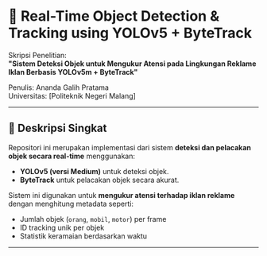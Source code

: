 # 🚀 Real-Time Object Detection & Tracking using YOLOv5 + ByteTrack

Skripsi Penelitian:  
**"Sistem Deteksi Objek untuk Mengukur Atensi pada Lingkungan Reklame Iklan Berbasis YOLOv5m + ByteTrack"**

Penulis: Ananda Galih Pratama   
Universitas: [Politeknik Negeri Malang]

---

## 📌 Deskripsi Singkat

Repositori ini merupakan implementasi dari sistem **deteksi dan pelacakan objek secara real-time** menggunakan:

- **YOLOv5 (versi Medium)** untuk deteksi objek.
- **ByteTrack** untuk pelacakan objek secara akurat.

Sistem ini digunakan untuk **mengukur atensi terhadap iklan reklame** dengan menghitung metadata seperti:
- Jumlah objek (`orang`, `mobil`, `motor`) per frame
- ID tracking unik per objek
- Statistik keramaian berdasarkan waktu

---



